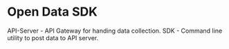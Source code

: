 # Open Data SDK

API-Server - API Gateway for handing data collection.
SDK - Command line utility to post data to API server.

